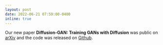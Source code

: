 ```yaml
---
layout: post
date: 2022-06-21 07:59:00-0400
inline: true
---
```


Our new paper **Diffusion-GAN: Training GANs with Diffusion** was public on [arXiv](https://arxiv.org/abs/2206.02262) and the code was released on [Github](https://github.com/Zhendong-Wang/Diffusion-GAN). 
